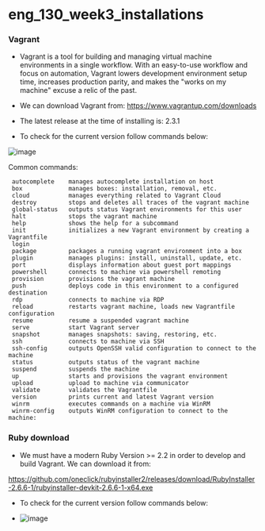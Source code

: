 # eng_130_week3_installations

### Vagrant

- Vagrant is a tool for building and managing virtual machine environments in a single workflow. With an easy-to-use workflow and focus on automation, Vagrant lowers development environment setup time, increases production parity, and makes the "works on my machine" excuse a relic of the past.

- We can download Vagrant from: https://www.vagrantup.com/downloads
- The latest release at the time of installing is: 2.3.1
- To check for the current version follow commands below:

![image](https://user-images.githubusercontent.com/115165899/196390459-eef29c90-2e18-4a86-ae7b-0885f0de33a7.png)


Common commands:

     autocomplete    manages autocomplete installation on host
     box             manages boxes: installation, removal, etc.
     cloud           manages everything related to Vagrant Cloud
     destroy         stops and deletes all traces of the vagrant machine
     global-status   outputs status Vagrant environments for this user
     halt            stops the vagrant machine
     help            shows the help for a subcommand
     init            initializes a new Vagrant environment by creating a Vagrantfile
     login
     package         packages a running vagrant environment into a box
     plugin          manages plugins: install, uninstall, update, etc.
     port            displays information about guest port mappings
     powershell      connects to machine via powershell remoting
     provision       provisions the vagrant machine
     push            deploys code in this environment to a configured destination
     rdp             connects to machine via RDP
     reload          restarts vagrant machine, loads new Vagrantfile configuration
     resume          resume a suspended vagrant machine
     serve           start Vagrant server
     snapshot        manages snapshots: saving, restoring, etc.
     ssh             connects to machine via SSH
     ssh-config      outputs OpenSSH valid configuration to connect to the machine
     status          outputs status of the vagrant machine
     suspend         suspends the machine
     up              starts and provisions the vagrant environment
     upload          upload to machine via communicator
     validate        validates the Vagrantfile
     version         prints current and latest Vagrant version
     winrm           executes commands on a machine via WinRM
     winrm-config    outputs WinRM configuration to connect to the machine:
     
### Ruby download

- We must have a modern Ruby Version >= 2.2 in order to develop and build Vagrant. We can download it from:

https://github.com/oneclick/rubyinstaller2/releases/download/RubyInstaller-2.6.6-1/rubyinstaller-devkit-2.6.6-1-x64.exe
- To check for the current version follow commands below:

- ![image](https://user-images.githubusercontent.com/115165899/196391428-39cad45b-0a1d-4375-9ab1-7b703d24be88.png)

     
     
     
     
     
     
     
     
     
